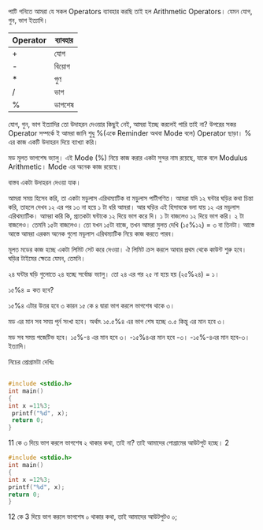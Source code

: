 পাটি গনিতে আমরা যে সকল Operators ব্যাবহার করছি তাই হল Arithmetic Operators। যেমন যোগ, গুন, ভাগ ইত্যাদি।

|Operator |	ব্যাবহার |
| -- | -- |
| + | 	যোগ |
| - | বিয়োগ |
| * | গুণ |
| /| ভাগ |
| % | ভাগশেষ |



যোগ, গুন, ভাগ ইত্যাদির তো উদাহরন দেওয়ার কিছুই নেই, আমরা ইচ্ছে করলেই পারি তাই না? উপরের সকর Operator সম্পর্কে ই আমরা জানি শুধু %(একে Reminder অথবা Mode বলে)  Operator ছাড়া। % এর কাজ একটি উদাহরন দিয়ে ব্যাখ্যা করি।

মড মূলত ভাগশেষ ভ্যালু। এই Mode (%) নিয়ে কাজ করার একটা সুন্দর নাম রয়েছে, যাকে বলে Modulus Arithmetic।  Mode এর অনেক কাজ রয়েছে।

বাস্তব একটা উদাহরন দেওয়া যাক।

আমরা সময় হিসেব করি, তা একটা মডুলাস এরিথম্যাটিক বা মডুলাস পাটীগণিত। আমরা যদি ১২ ঘন্টার ঘড়ির কথা চিন্তা করি, তাহলে দেখব ১২ এর পর ১৩ না হয়ে ১ টা ধরি আমরা। আর ঘড়ির এই হিসাবকে বলা যায় ১২ এর মডুলাস এরিথম্যাটিক। আমরা করি কি, প্র্যতকটা ঘন্টাকে ১২ দিয়ে ভাগ করে দি। ১ টা বাজলেও ১২ দিয়ে ভাগ করি। ২ টা বাজলেও। তেমনি ১৫টা বাজলেও। তো যখন ১৫টা বাজে, তখন আমরা মুলত দেখি (১৫%১২) = ৩ বা তিনটা। আস্তে আস্তে আমরা এরকম অনেক গুলো মডুলাস এরিথম্যাটিক নিয়ে কাজ করতে পারব।

মূলত মডের কাজ হচ্ছে একটা লিমিট সেট করে দেওয়া। ঐ লিমিট ক্রস করলে আবার প্রথম থেকে কাউন্ট শুরু হবে। ঘড়ির টাইমের ক্ষেত্রে যেমন, তেমনি।

২৪ ঘন্টার ঘড়ি গুলোতে ২৪ হচ্ছে সর্বোচ্চ ভ্যালু। তো ২৪ এর পর ২৫ না হয়ে হয় (২৫%২৪) = ১।

১৫%৪ = কত হবে?

১৫%৪ এটার উত্তর হবে ৩ কারন ১৫ কে ৪ দ্বারা ভাগ করলে ভাগশেষ থাকে ৩।

মড এর মান সব সময় পূর্ন সংখা হবে। অর্থাৎ ১৫.৫%৪ এর ভাগ শেষ হচ্ছে ৩.৫ কিন্তু এর মান হবে ৩।

মড সব সময় পজেটিভ হবে। ১৫%-৪ এর মান হবে ৩। -১৫%৪এর মান হবে -৩। -১৫%-৪এর মান হবে-৩। ইত্যাদি।

নিচের প্রোগ্রামটা দেখিঃ


```c

#include <stdio.h>
int main()
{
int x =11%3;
 printf("%d", x);
 return 0;
}

```
11 কে ৩ দিয়ে ভাগ করলে ভাগশেষ ২ থাকার কথা, তাই না? তাই আমাদের পোগ্রামের আউটপুট হচ্ছে। 2
```c
#include <stdio.h>
int main()
{
int x =12%3;
printf("%d", x);
return 0;
}
```
12 কে 3 দিয়ে ভাগ করলে ভাগশেষ ০ থাকার কথা, তাই আমাদের আউটপুটও ০;


